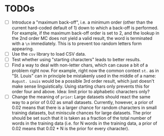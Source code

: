 # TODOs

- [ ] Introduce a "maximum back-off", i.e. a minimum order (other than the 
  current hard-coded default of 1) down to which a back-off is performed. For 
  example, if the maximum back-off order is set to 2, and the lookup in the 
  2nd order MC does not yield a valid result, the word is terminated with a 
  `\n` immediately. This is to prevent too random letters form appearing.
- [ ] Use the `csv` library to load CSV data.
- [ ] Test whether using "starting characters" leads to better results. 
- [ ] Find a way to deal with non-letter chars, which can cause a bit of a 
  problem right now. For example, right now the common context `st.` as in 
  "St. Louis" can in principle be mistakenly used in the middle of a name:
  `August. Louis` would be a possible 3rd order result, which just doesn't 
  make sense linguistically. Using starting chars only prevents this for order
  four and above. Idea: limit prior to alphabetic characters only?
- [ ] Change the meaning of `prior`: Large datasets should react the same 
  way to a prior of 0.02 as small datasets. Currently, however, a prior of 0.02
  means that there is a larger chance for random characters in small training
  datasets, but miniscule chances for large datasets. The prior should be set
  such that it is taken as a fraction of the total number of words in the 
  training data (i.e. for N words in the training data, a prior of 0.02 means
  that 0.02 * N is the prior for every character).